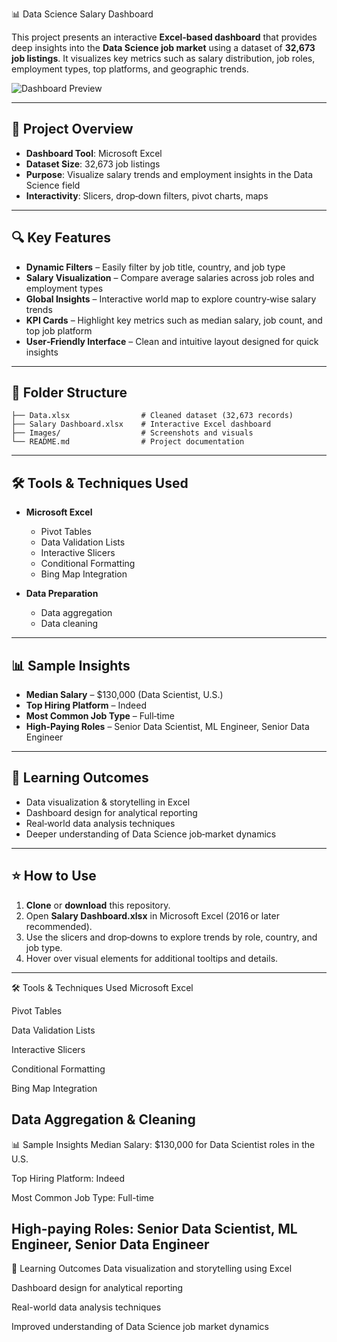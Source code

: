 📊 Data Science Salary Dashboard  

This project presents an interactive **Excel‑based dashboard** that provides deep insights into the **Data Science job market** using a dataset of **32,673 job listings**. It visualizes key metrics such as salary distribution, job roles, employment types, top platforms, and geographic trends.

![Dashboard Preview](./Images/dashboard.png) <!-- Update path if needed -->

---

## 📌 Project Overview

* **Dashboard Tool**: Microsoft Excel
* **Dataset Size**: 32,673 job listings
* **Purpose**: Visualize salary trends and employment insights in the Data Science field
* **Interactivity**: Slicers, drop‑down filters, pivot charts, maps

---

## 🔍 Key Features

* **Dynamic Filters** – Easily filter by job title, country, and job type
* **Salary Visualization** – Compare average salaries across job roles and employment types
* **Global Insights** – Interactive world map to explore country‑wise salary trends
* **KPI Cards** – Highlight key metrics such as median salary, job count, and top job platform
* **User‑Friendly Interface** – Clean and intuitive layout designed for quick insights

---

## 🧱 Folder Structure

```plaintext
├── Data.xlsx                # Cleaned dataset (32,673 records)
├── Salary Dashboard.xlsx    # Interactive Excel dashboard
├── Images/                  # Screenshots and visuals
└── README.md                # Project documentation
```

---

## 🛠 Tools & Techniques Used

* **Microsoft Excel**

  * Pivot Tables
  * Data Validation Lists
  * Interactive Slicers
  * Conditional Formatting
  * Bing Map Integration
* **Data Preparation**

  * Data aggregation
  * Data cleaning

---

## 📊 Sample Insights

* **Median Salary** – \$130,000 (Data Scientist, U.S.)
* **Top Hiring Platform** – Indeed
* **Most Common Job Type** – Full‑time
* **High‑Paying Roles** – Senior Data Scientist, ML Engineer, Senior Data Engineer

---

## 🎯 Learning Outcomes

* Data visualization & storytelling in Excel
* Dashboard design for analytical reporting
* Real‑world data analysis techniques
* Deeper understanding of Data Science job‑market dynamics

---

## ⭐ How to Use

1. **Clone** or **download** this repository.
2. Open **Salary Dashboard.xlsx** in Microsoft Excel (2016 or later recommended).
3. Use the slicers and drop‑downs to explore trends by role, country, and job type.
4. Hover over visual elements for additional tooltips and details.

---

🛠 Tools & Techniques Used
Microsoft Excel

Pivot Tables

Data Validation Lists

Interactive Slicers

Conditional Formatting

Bing Map Integration

Data Aggregation & Cleaning
---

📊 Sample Insights
Median Salary: $130,000 for Data Scientist roles in the U.S.

Top Hiring Platform: Indeed

Most Common Job Type: Full-time

High-paying Roles: Senior Data Scientist, ML Engineer, Senior Data Engineer
---

🎯 Learning Outcomes
Data visualization and storytelling using Excel

Dashboard design for analytical reporting

Real-world data analysis techniques

Improved understanding of Data Science job market dynamics

 

 

